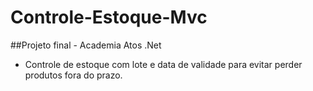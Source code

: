 # Controle-Estoque-Mvc
##Projeto final - Academia Atos .Net

* Controle de estoque com lote e data de validade para evitar perder produtos fora do prazo.
